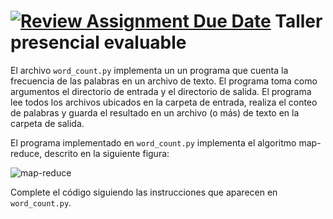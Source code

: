 [![Review Assignment Due Date](https://classroom.github.com/assets/deadline-readme-button-24ddc0f5d75046c5622901739e7c5dd533143b0c8e959d652212380cedb1ea36.svg)](https://classroom.github.com/a/DntfOFdu)
Taller presencial evaluable
===============================================================================

El archivo `word_count.py` implementa un un programa que cuenta la frecuencia 
de las palabras en un archivo de texto. El programa toma como argumentos el
directorio de entrada y el directorio de salida. El programa lee todos los 
archivos ubicados en la carpeta de entrada, realiza el conteo de palabras y 
guarda el resultado en un archivo (o más) de texto en la carpeta de salida.

El programa implementado en `word_count.py` implementa el algoritmo 
map-reduce, descrito en la siguiente figura:

![map-reduce](https://raw.githubusercontent.com/jdvelasq/datalabs/master/images/map-reduce.jpg)

Complete el código siguiendo las instrucciones que aparecen en 
`word_count.py`.
